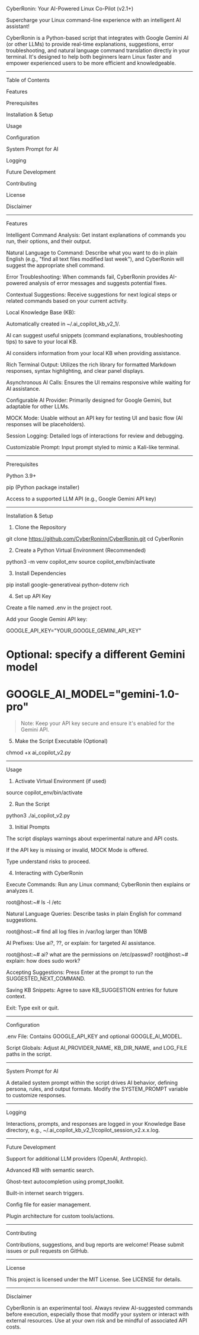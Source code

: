 CyberRonin: Your AI-Powered Linux Co-Pilot (v2.1+)

 

Supercharge your Linux command-line experience with an intelligent AI assistant!

CyberRonin is a Python-based script that integrates with Google Gemini AI (or other LLMs) to provide real-time explanations, suggestions, error troubleshooting, and natural language command translation directly in your terminal. It's designed to help both beginners learn Linux faster and empower experienced users to be more efficient and knowledgeable.


---

Table of Contents

Features

Prerequisites

Installation & Setup

Usage

Configuration

System Prompt for AI

Logging

Future Development

Contributing

License

Disclaimer



---

Features

Intelligent Command Analysis: Get instant explanations of commands you run, their options, and their output.

Natural Language to Command: Describe what you want to do in plain English (e.g., "find all text files modified last week"), and CyberRonin will suggest the appropriate shell command.

Error Troubleshooting: When commands fail, CyberRonin provides AI-powered analysis of error messages and suggests potential fixes.

Contextual Suggestions: Receive suggestions for next logical steps or related commands based on your current activity.

Local Knowledge Base (KB):

Automatically created in ~/.ai_copilot_kb_v2_1/.

AI can suggest useful snippets (command explanations, troubleshooting tips) to save to your local KB.

AI considers information from your local KB when providing assistance.


Rich Terminal Output: Utilizes the rich library for formatted Markdown responses, syntax highlighting, and clear panel displays.

Asynchronous AI Calls: Ensures the UI remains responsive while waiting for AI assistance.

Configurable AI Provider: Primarily designed for Google Gemini, but adaptable for other LLMs.

MOCK Mode: Usable without an API key for testing UI and basic flow (AI responses will be placeholders).

Session Logging: Detailed logs of interactions for review and debugging.

Customizable Prompt: Input prompt styled to mimic a Kali-like terminal.



---

Prerequisites

Python 3.9+

pip (Python package installer)

Access to a supported LLM API (e.g., Google Gemini API key)



---

Installation & Setup

1. Clone the Repository



git clone https://github.com/CyberRoninn/CyberRonin.git
cd CyberRonin

2. Create a Python Virtual Environment (Recommended)



python3 -m venv copilot_env
source copilot_env/bin/activate

3. Install Dependencies



pip install google-generativeai python-dotenv rich

4. Set up API Key



Create a file named .env in the project root.

Add your Google Gemini API key:


GOOGLE_API_KEY="YOUR_GOOGLE_GEMINI_API_KEY"
# Optional: specify a different Gemini model
# GOOGLE_AI_MODEL="gemini-1.0-pro"

> Note: Keep your API key secure and ensure it's enabled for the Gemini API.



5. Make the Script Executable (Optional)



chmod +x ai_copilot_v2.py


---

Usage

1. Activate Virtual Environment (if used)



source copilot_env/bin/activate

2. Run the Script



python3 ./ai_copilot_v2.py

3. Initial Prompts



The script displays warnings about experimental nature and API costs.

If the API key is missing or invalid, MOCK Mode is offered.

Type understand risks to proceed.


4. Interacting with CyberRonin



Execute Commands: Run any Linux command; CyberRonin then explains or analyzes it.


root@host:~# ls -l /etc

Natural Language Queries: Describe tasks in plain English for command suggestions.


root@host:~# find all log files in /var/log larger than 10MB

AI Prefixes: Use ai?, ??, or explain: for targeted AI assistance.


root@host:~# ai? what are the permissions on /etc/passwd?
root@host:~# explain: how does sudo work?

Accepting Suggestions: Press Enter at the prompt to run the SUGGESTED_NEXT_COMMAND.

Saving KB Snippets: Agree to save KB_SUGGESTION entries for future context.

Exit: Type exit or quit.



---

Configuration

.env File: Contains GOOGLE_API_KEY and optional GOOGLE_AI_MODEL.

Script Globals: Adjust AI_PROVIDER_NAME, KB_DIR_NAME, and LOG_FILE paths in the script.



---

System Prompt for AI

A detailed system prompt within the script drives AI behavior, defining persona, rules, and output formats. Modify the SYSTEM_PROMPT variable to customize responses.


---

Logging

Interactions, prompts, and responses are logged in your Knowledge Base directory, e.g., ~/.ai_copilot_kb_v2_1/copilot_session_v2.x.x.log.


---

Future Development

Support for additional LLM providers (OpenAI, Anthropic).

Advanced KB with semantic search.

Ghost-text autocompletion using prompt_toolkit.

Built-in internet search triggers.

Config file for easier management.

Plugin architecture for custom tools/actions.



---

Contributing

Contributions, suggestions, and bug reports are welcome! Please submit issues or pull requests on GitHub.


---

License

This project is licensed under the MIT License. See LICENSE for details.


---

Disclaimer

CyberRonin is an experimental tool. Always review AI-suggested commands before execution, especially those that modify your system or interact with external resources. Use at your own risk and be mindful of associated API costs.